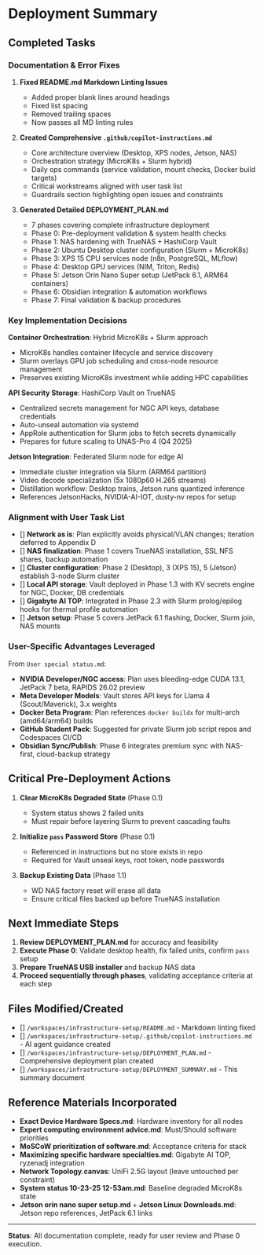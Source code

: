 # Deployment Summary

## Completed Tasks 

### Documentation & Error Fixes

1. **Fixed README.md Markdown Linting Issues**
   - Added proper blank lines around headings
   - Fixed list spacing
   - Removed trailing spaces
   - Now passes all MD linting rules

2. **Created Comprehensive `.github/copilot-instructions.md`**
   - Core architecture overview (Desktop, XPS nodes, Jetson, NAS)
   - Orchestration strategy (MicroK8s + Slurm hybrid)
   - Daily ops commands (service validation, mount checks, Docker build targets)
   - Critical workstreams aligned with user task list
   - Guardrails section highlighting open issues and constraints

3. **Generated Detailed DEPLOYMENT_PLAN.md**
   - 7 phases covering complete infrastructure deployment
   - Phase 0: Pre-deployment validation & system health checks
   - Phase 1: NAS hardening with TrueNAS + HashiCorp Vault
   - Phase 2: Ubuntu Desktop cluster configuration (Slurm + MicroK8s)
   - Phase 3: XPS 15 CPU services node (n8n, PostgreSQL, MLflow)
   - Phase 4: Desktop GPU services (NIM, Triton, Redis)
   - Phase 5: Jetson Orin Nano Super setup (JetPack 6.1, ARM64 containers)
   - Phase 6: Obsidian integration & automation workflows
   - Phase 7: Final validation & backup procedures

### Key Implementation Decisions

**Container Orchestration**: Hybrid MicroK8s + Slurm approach

- MicroK8s handles container lifecycle and service discovery
- Slurm overlays GPU job scheduling and cross-node resource management
- Preserves existing MicroK8s investment while adding HPC capabilities

**API Security Storage**: HashiCorp Vault on TrueNAS

- Centralized secrets management for NGC API keys, database credentials
- Auto-unseal automation via systemd
- AppRole authentication for Slurm jobs to fetch secrets dynamically
- Prepares for future scaling to UNAS-Pro 4 (Q4 2025)

**Jetson Integration**: Federated Slurm node for edge AI

- Immediate cluster integration via Slurm (ARM64 partition)
- Video decode specialization (5x 1080p60 H.265 streams)
- Distillation workflow: Desktop trains, Jetson runs quantized inference
- References JetsonHacks, NVIDIA-AI-IOT, dusty-nv repos for setup

### Alignment with User Task List

- [] **Network as is**: Plan explicitly avoids physical/VLAN changes; iteration deferred to Appendix D
- [] **NAS finalization**: Phase 1 covers TrueNAS installation, SSL NFS shares, backup automation
- [] **Cluster configuration**: Phase 2 (Desktop), 3 (XPS 15), 5 (Jetson) establish 3-node Slurm cluster
- [] **Local API storage**: Vault deployed in Phase 1.3 with KV secrets engine for NGC, Docker, DB credentials
- [] **Gigabyte AI TOP**: Integrated in Phase 2.3 with Slurm prolog/epilog hooks for thermal profile automation
- [] **Jetson setup**: Phase 5 covers JetPack 6.1 flashing, Docker, Slurm join, NAS mounts

### User-Specific Advantages Leveraged

From `User special status.md`:

- **NVIDIA Developer/NGC access**: Plan uses bleeding-edge CUDA 13.1, JetPack 7 beta, RAPIDS 26.02 preview
- **Meta Developer Models**: Vault stores API keys for Llama 4 (Scout/Maverick), 3.x weights
- **Docker Beta Program**: Plan references `docker buildx` for multi-arch (amd64/arm64) builds
- **GitHub Student Pack**: Suggested for private Slurm job script repos and Codespaces CI/CD
- **Obsidian Sync/Publish**: Phase 6 integrates premium sync with NAS-first, cloud-backup strategy

## Critical Pre-Deployment Actions

1. **Clear MicroK8s Degraded State** (Phase 0.1)
   - System status shows 2 failed units
   - Must repair before layering Slurm to prevent cascading faults

2. **Initialize `pass` Password Store** (Phase 0.1)
   - Referenced in instructions but no store exists in repo
   - Required for Vault unseal keys, root token, node passwords

3. **Backup Existing Data** (Phase 1.1)
   - WD NAS factory reset will erase all data
   - Ensure critical files backed up before TrueNAS installation

## Next Immediate Steps

1. **Review DEPLOYMENT_PLAN.md** for accuracy and feasibility
2. **Execute Phase 0**: Validate desktop health, fix failed units, confirm `pass` setup
3. **Prepare TrueNAS USB installer** and backup NAS data
4. **Proceed sequentially through phases**, validating acceptance criteria at each step

## Files Modified/Created

- [] `/workspaces/infrastructure-setup/README.md` - Markdown linting fixed
- [] `/workspaces/infrastructure-setup/.github/copilot-instructions.md` - AI agent guidance created
- [] `/workspaces/infrastructure-setup/DEPLOYMENT_PLAN.md` - Comprehensive deployment plan created
- [] `/workspaces/infrastructure-setup/DEPLOYMENT_SUMMARY.md` - This summary document

## Reference Materials Incorporated

- **Exact Device Hardware Specs.md**: Hardware inventory for all nodes
- **Expert computing environment advice.md**: Must/Should software priorities
- **MoSCoW prioritization of software.md**: Acceptance criteria for stack
- **Maximizing specific hardware specialties.md**: Gigabyte AI TOP, ryzenadj integration
- **Network Topology.canvas**: UniFi 2.5G layout (leave untouched per constraint)
- **System status 10-23-25 12-53am.md**: Baseline degraded MicroK8s state
- **Jetson orin nano super setup.md** + **Jetson Linux Downloads.md**: Jetson repo references, JetPack 6.1 links

---

**Status**: All documentation complete, ready for user review and Phase 0 execution.
